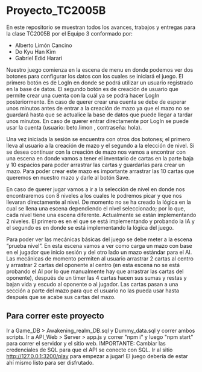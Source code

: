 # Proyecto_TC2005B

En este repositorio se muestran todos los avances, trabajos y entregas para la clase TC2005B por el Equipo 3 conformado por:

- Alberto Limón Cancino
- Do Kyu Han Kim
- Gabriel Edid Harari

Nuestro juego comienza en la escena de menu en donde podemos ver dos botones para configurar los datos con los cuales se iniciará el juego. El primero botón es de LogIn en donde se podrá utilizar un usuario registrado en la base de datos. El segundo botón es de creación de usuario que permite crear una cuenta con la cuál ya se podrá hacer LogIn posteriormente. En caso de querer crear una cuenta se debe de esperar unos minutos antes de entrar a la creación de mazo ya que el mazo no se guardará hasta que se actualice la base de datos que puede llegar a tardar unos minutos. En caso de querer entrar directamente por LogIn se puede usar la cuenta (usuario: beto.limon , contraseña: hola). 

Una vez iniciada la sesión se encuentra con otros dos botones; el primero lleva al usuario a la creación de mazo y el segundo a la elección de nivel. Si se desea continuar con la creación de mazo nos vamos a encontrar con una escena en donde vamos a tener el inventario de cartas en la parte baja y 10 espacios para poder arrastrar las cartas y guardarlas para crear un mazo. Para poder crear este mazo es importante arrastrar las 10 cartas que queremos en nuestro mazo y darle al botón Save.

En caso de querer jugar vamos a ir a la selección de nivel en donde nos encontraremos con 8 niveles a los cuales le podremos picar y que nos llevaran directamente al nivel. De momento no se ha creado la lógica en la cual se llena una escena dependiendo el nivel seleccionado; por lo que, cada nivel tiene una escena diferente. Actualmente se están implementando 2 niveles. El primero es en el que se está implementando y probando la IA y el segundo es en donde se está implementando la lógica del juego. 

Para poder ver las mecánicas básicas del juego se debe meter a la escena “prueba nivel”. En esta escena vamos a ver como carga un mazo con base en el jugador que inicio sesión y del otro lado un mazo estándar para el AI. Las mecánicas de momento permiten al usuario arrastrar 2 cartas al centro y arrastrar 2 cartas del oponente al centro (en esta escena no se está probando el AI por lo que manualmente hay que arrastrar las cartas del oponente), después de un timer las 4 cartas hacen sus sumas y restas y bajan vida y escudo al oponente o al jugador. Las cartas pasan a una sección a parte del mazo para que el usuario no las pueda usar hasta después que se acabe sus cartas del mazo.

## Para correr este proyecto

Ir a Game_DB > Awakening_realm_DB.sql y Dummy_data.sql y correr ambos scripts.
Ir a API_Web > Server > app.js y correr "npm i" y luego "npm start" para correr el servidor y el sitio web. IMPORTANTE: Cambiar las credenciales de SQL para que el API se conecte con SQL.
Ir al sitio http://127.0.0.1:3200/play para empezar a jugar! El juego debería de estar ahí mismo listo para ser disfrutado. 
